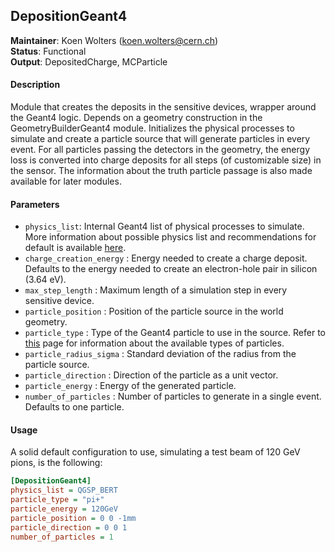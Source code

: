 ## DepositionGeant4
**Maintainer**: Koen Wolters (<koen.wolters@cern.ch>)  
**Status**: Functional  
**Output**: DepositedCharge, MCParticle  

#### Description
Module that creates the deposits in the sensitive devices, wrapper around the Geant4 logic. Depends on a geometry construction in the GeometryBuilderGeant4 module. Initializes the physical processes to simulate and create a particle source that will generate particles in every event. For all particles passing the detectors in the geometry, the energy loss is converted into charge deposits for all steps (of customizable size) in the sensor. The information about the truth particle passage is also made available for later modules.

#### Parameters
* `physics_list`: Internal Geant4 list of physical processes to simulate. More information about possible physics list and recommendations for default is available [here](http://geant4.cern.ch/support/proc_mod_catalog/physics_lists/referencePL.shtml).
* `charge_creation_energy` : Energy needed to create a charge deposit. Defaults to the energy needed to create an electron-hole pair in silicon (3.64 eV).
* `max_step_length` : Maximum length of a simulation step in every sensitive device.
* `particle_position` : Position of the particle source in the world geometry.
* `particle_type` : Type of the Geant4 particle to use in the source. Refer to [this](http://geant4.cern.ch/G4UsersDocuments/UsersGuides/ForApplicationDeveloper/html/TrackingAndPhysics/particle.html) page for information about the available types of particles.
* `particle_radius_sigma` : Standard deviation of the radius from the particle source.
* `particle_direction` : Direction of the particle as a unit vector.
* `particle_energy` : Energy of the generated particle.
* `number_of_particles` : Number of particles to generate in a single event. Defaults to one particle.

#### Usage
A solid default configuration to use, simulating a test beam of 120 GeV pions, is the following:

```ini
[DepositionGeant4]
physics_list = QGSP_BERT
particle_type = "pi+"
particle_energy = 120GeV
particle_position = 0 0 -1mm
particle_direction = 0 0 1
number_of_particles = 1
```
